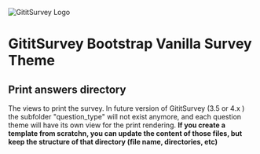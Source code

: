 ![GititSurvey Logo](https://account.gitit-tech.com/images/logos/logo_main.png)
# GititSurvey Bootstrap Vanilla Survey Theme

## Print answers directory

The views to print the survey.
In future version of GititSurvey (3.5 or 4.x ) the subfolder "question_type" will not exist anymore, and each question theme will have its own view for the print rendering.
**If you create a template from scratchn, you can update the content of those files, but keep the structure of that directory (file name, directories, etc)**

